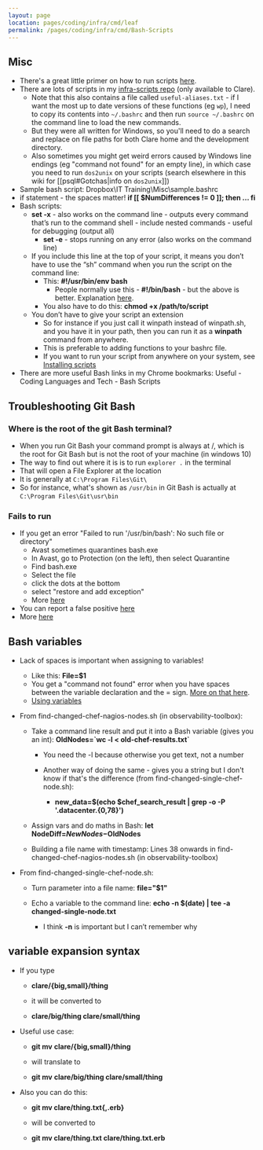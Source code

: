 ```yaml
---
layout: page
location: pages/coding/infra/cmd/leaf
permalink: /pages/coding/infra/cmd/Bash-Scripts
---
```

## Misc

- There's a great little primer on how to run scripts [here](https://stackoverflow.com/a/733901).
- There are lots of scripts in my [infra-scripts repo](https://github.com/claresudbery/Infra-Scripts) (only available to Clare).
  - Note that this also contains a file called `useful-aliases.txt` - if I want the most up to date versions of these functions (eg `wp`), I need to copy its contents into `~/.bashrc` and then run `source ~/.bashrc` on the command line to load the new commands.
  - But they were all written for Windows, so you'll need to do a search and replace on file paths for both Clare home and the development directory.
  - Also sometimes you might get weird errors caused by Windows line endings (eg "command not found" for an empty line), in which case you need to run `dos2unix` on your scripts (search elsewhere in this wiki for [[psql#Gotchas|info on `dos2unix`]])
- Sample bash script: Dropbox\IT Training\Misc\sample.bashrc
- if statement - the spaces matter\! **if \[\[ $NumDifferences \!= 0
    \]\]; then ... fi**
- Bash scripts:
  - **set -x** - also works on the command line - outputs every command
    that’s run to the command shell - include nested commands - useful
    for debugging (output all)
      - **set -e** - stops running on any error (also works on the
        command line)
  - If you include this line at the top of your script, it means you
    don’t have to use the “sh” command when you run the script on the
    command line:
      - This: **#!/usr/bin/env bash**
        - People normally use this - **\#\!/bin/bash** - but the above is better. Explanation [here](https://stackoverflow.com/a/733901).
      - You also have to do this: **chmod +x /path/to/script**
  - You don’t have to give your script an extension
      - So for instance if you just call it winpath instead of
        winpath.sh, and you have it in your path, then you can run it as
        a **winpath** command from anywhere.
      - This is preferable to adding functions to your bashrc file.
      - If you want to run your script from anywhere on your system, see [Installing scripts](/pages/coding/infra/cmd/Misc-Terminal-Commands#installing-scripts)
- There are more useful Bash links in my Chrome bookmarks: Useful - Coding Languages and Tech - Bash Scripts

## Troubleshooting Git Bash

### Where is the root of the git Bash terminal?

- When you run Git Bash your command prompt is always at /, which is the root for Git Bash but is not the root of your machine (in windows 10)
- The way to find out where it is is to run `explorer .` in the terminal
- That will open a File Explorer at the location
- It is generally at `C:\Program Files\Git\`
- So for instance, what's shown as `/usr/bin` in Git Bash is actually at `C:\Program Files\Git\usr\bin`

### Fails to run

- If you get an error "Failed to run '/usr/bin/bash': No such file or directory"
  - Avast sometimes quarantines bash.exe
  - In Avast, go to Protection (on the left), then select Quarantine
  - Find bash.exe
  - Select the file 
  - click the dots at the bottom
  - select "restore and add exception"
  - More [here](https://support.avast.com/en-us/article/Use-Antivirus-Quarantine/)
- You can report a false positive [here](https://www.avast.com/false-positive-file-form.php?page=success#pc)
- More [here](https://forum.avast.com/index.php?topic=219993.0)

## Bash variables

  - Lack of spaces is important when assigning to variables\!
    
      - Like this: **File=$1**
      - You get a "command not found" error when you have spaces between the variable declaration and the = sign. [More on that here](https://stackoverflow.com/questions/1714603/shell-script-variables-command-not-found).
      - [Using variables](http://tldp.org/HOWTO/Bash-Prog-Intro-HOWTO-5.html)

  - From find-changed-chef-nagios-nodes.sh (in observability-toolbox):
    
      - Take a command line result and put it into a Bash variable
        (gives you an int): **OldNodes=\`wc -l \<
        old-chef-results.txt\`**
        
          - You need the -l because otherwise you get text, not a number
        
          - Another way of doing the same - gives you a string but I
            don't know if that's the difference (from
            find-changed-single-chef-node.sh):
            
              - **new\_data=$(echo $chef\_search\_result | grep -o -P
                '.datacenter.{0,78}')**
    
      - Assign vars and do maths in Bash: **let
        NodeDiff=$NewNodes-$OldNodes**
    
      - Building a file name with timestamp: Lines 38 onwards in
        find-changed-chef-nagios-nodes.sh (in observability-toolbox)

  - From find-changed-single-chef-node.sh:
    
      - Turn parameter into a file name: **file="$1"**
    
      - Echo a variable to the command line: **echo -n $(date) | tee -a
        changed-single-node.txt**
        
          - I think **-n** is important but I can’t remember why

## variable expansion syntax

  - If you type
    
      - **clare/{big,small}/thing**
    
      - it will be converted to
    
      - **clare/big/thing clare/small/thing**

  - Useful use case:
    
      - **git mv** **clare/{big,small}/thing**
    
      - will translate to
    
      - **git mv** **clare/big/thing clare/small/thing**

  - Also you can do this:
    
      - **git mv clare/thing.txt{,.erb}**
    
      - will be converted to
    
      - **git mv clare/thing.txt clare/thing.txt.erb**

